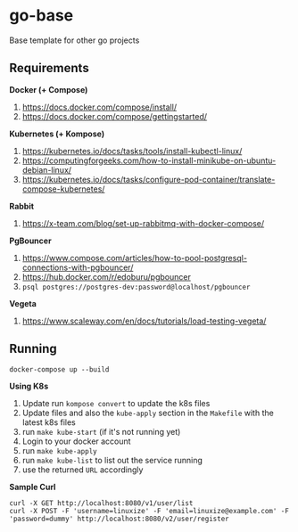 # go-base
Base template for other go projects

## Requirements

**Docker (+ Compose)**
1. https://docs.docker.com/compose/install/
2. https://docs.docker.com/compose/gettingstarted/

**Kubernetes (+ Kompose)**
1. https://kubernetes.io/docs/tasks/tools/install-kubectl-linux/
2. https://computingforgeeks.com/how-to-install-minikube-on-ubuntu-debian-linux/
3. https://kubernetes.io/docs/tasks/configure-pod-container/translate-compose-kubernetes/

**Rabbit**
1. https://x-team.com/blog/set-up-rabbitmq-with-docker-compose/

**PgBouncer**
1. https://www.compose.com/articles/how-to-pool-postgresql-connections-with-pgbouncer/
2. https://hub.docker.com/r/edoburu/pgbouncer
3. `psql postgres://postgres-dev:password@localhost/pgbouncer`

**Vegeta**
1. https://www.scaleway.com/en/docs/tutorials/load-testing-vegeta/

## Running

```
docker-compose up --build
```

**Using K8s**
1. Update run `kompose convert` to update the k8s files
2. Update files and also the `kube-apply` section in the `Makefile` with the latest k8s files
3. run `make kube-start` (if it's not running yet)
4. Login to your docker account
5. run `make kube-apply`
6. run `make kube-list` to list out the service running
7. use the returned `URL` accordingly

**Sample Curl**
```
curl -X GET http://localhost:8080/v1/user/list
curl -X POST -F 'username=linuxize' -F 'email=linuxize@example.com' -F 'password=dummy' http://localhost:8080/v2/user/register

```